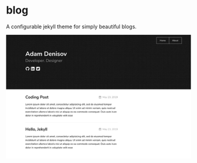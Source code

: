 # blog

A configurable jekyll theme for simply beautiful blogs.

![texture theme preview](/screen1.png)

